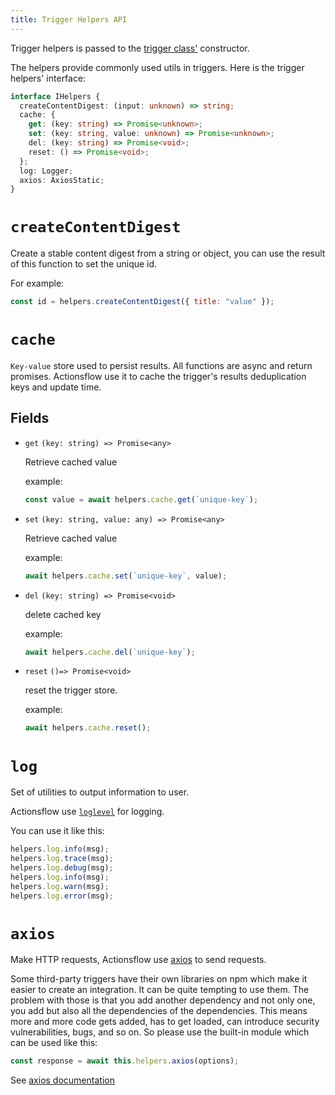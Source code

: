 ```yaml
---
title: Trigger Helpers API
---
```


Trigger helpers is passed to the [trigger class'](/docs/reference/0-trigger-api.md) constructor.

The helpers provide commonly used utils in triggers. Here is the trigger helpers' interface:

```typescript
interface IHelpers {
  createContentDigest: (input: unknown) => string;
  cache: {
    get: (key: string) => Promise<unknown>;
    set: (key: string, value: unknown) => Promise<unknown>;
    del: (key: string) => Promise<void>;
    reset: () => Promise<void>;
  };
  log: Logger;
  axios: AxiosStatic;
}
```

# `createContentDigest`

Create a stable content digest from a string or object, you can use the result of this function to set the unique id.

For example:

```javascript
const id = helpers.createContentDigest({ title: "value" });
```

# `cache`

`Key-value` store used to persist results. All functions are async and return promises. Actionsflow use it to cache the trigger's results deduplication keys and update time.

## Fields

- `get` `(key: string) => Promise<any>`

  Retrieve cached value

  example:

  ```javascript
  const value = await helpers.cache.get(`unique-key`);
  ```

- `set` `(key: string, value: any) => Promise<any>`

  Retrieve cached value

  example:

  ```javascript
  await helpers.cache.set(`unique-key`, value);
  ```

- `del` `(key: string) => Promise<void>`

  delete cached key

  example:

  ```javascript
  await helpers.cache.del(`unique-key`);
  ```

- `reset` `()=> Promise<void>`

  reset the trigger store.

  example:

  ```javascript
  await helpers.cache.reset();
  ```

# `log`

Set of utilities to output information to user.

Actionsflow use [`loglevel`](https://github.com/pimterry/loglevel) for logging.

You can use it like this:

```javascript
helpers.log.info(msg);
helpers.log.trace(msg);
helpers.log.debug(msg);
helpers.log.info(msg);
helpers.log.warn(msg);
helpers.log.error(msg);
```

# `axios`

Make HTTP requests, Actionsflow use [axios](https://github.com/axios/axios) to send requests.

Some third-party triggers have their own libraries on npm which make it easier to create an integration. It can be quite tempting to use them. The problem with those is that you add another dependency and not only one, you add but also all the dependencies of the dependencies. This means more and more code gets added, has to get loaded, can introduce security vulnerabilities, bugs, and so on. So please use the built-in module which can be used like this:

```javascript
const response = await this.helpers.axios(options);
```

See [axios documentation](https://github.com/axios/axios)
